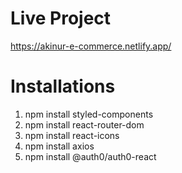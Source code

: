 # Live Project

https://akinur-e-commerce.netlify.app/

# Installations

1. npm install styled-components
2. npm install react-router-dom
3. npm install react-icons
4. npm install axios
5. npm install @auth0/auth0-react
